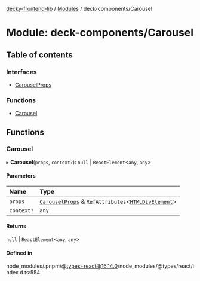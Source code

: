 [decky-frontend-lib](../README.md) / [Modules](../modules.md) / deck-components/Carousel

# Module: deck-components/Carousel

## Table of contents

### Interfaces

- [CarouselProps](../interfaces/deck_components_Carousel.CarouselProps.md)

### Functions

- [Carousel](deck_components_Carousel.md#carousel)

## Functions

### Carousel

▸ **Carousel**(`props`, `context?`): ``null`` \| `ReactElement`<`any`, `any`\>

#### Parameters

| Name | Type |
| :------ | :------ |
| `props` | [`CarouselProps`](../interfaces/deck_components_Carousel.CarouselProps.md) & `RefAttributes`<[`HTMLDivElement`]( https://developer.mozilla.org/en-US/docs/Web/API/HTMLDivElement )\> |
| `context?` | `any` |

#### Returns

``null`` \| `ReactElement`<`any`, `any`\>

#### Defined in

node_modules/.pnpm/@types+react@16.14.0/node_modules/@types/react/index.d.ts:554
